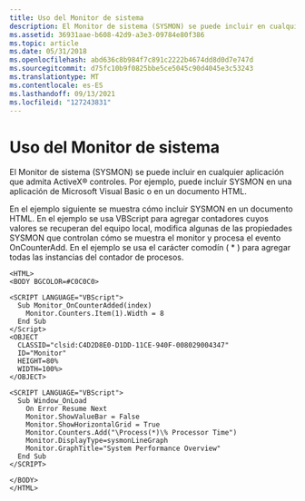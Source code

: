 ```yaml
---
title: Uso del Monitor de sistema
description: El Monitor de sistema (SYSMON) se puede incluir en cualquier aplicación que admita ActiveX \ 174; Controles. Por ejemplo, puede incluir SYSMON en una aplicación de Microsoft Visual Basic o en un documento HTML.
ms.assetid: 36931aae-b608-42d9-a3e3-09784e80f386
ms.topic: article
ms.date: 05/31/2018
ms.openlocfilehash: abd636c8b984f7c891c2222b4674dd8d0d7e747d
ms.sourcegitcommit: d75fc10b9f0825bbe5ce5045c90d4045e3c53243
ms.translationtype: MT
ms.contentlocale: es-ES
ms.lasthandoff: 09/13/2021
ms.locfileid: "127243831"
---
```

# <a name="using-system-monitor"></a>Uso del Monitor de sistema

El Monitor de sistema (SYSMON) se puede incluir en cualquier aplicación que admita ActiveX® controles. Por ejemplo, puede incluir SYSMON en una aplicación de Microsoft Visual Basic o en un documento HTML.

En el ejemplo siguiente se muestra cómo incluir SYSMON en un documento HTML. En el ejemplo se usa VBScript para agregar contadores cuyos valores se recuperan del equipo local, modifica algunas de las propiedades SYSMON que controlan cómo se muestra el monitor y procesa el evento OnCounterAdd. En el ejemplo se usa el carácter comodín ( \* ) para agregar todas las instancias del contador de procesos.

``` syntax
<HTML>
<BODY BGCOLOR=#C0C0C0>

<SCRIPT LANGUAGE="VBScript">
  Sub Monitor_OnCounterAdded(index)
    Monitor.Counters.Item(1).Width = 8
  End Sub
</Script>
<OBJECT
  CLASSID="clsid:C4D2D8E0-D1DD-11CE-940F-008029004347"
  ID="Monitor"
  HEIGHT=80%
  WIDTH=100%>
</OBJECT>

<SCRIPT LANGUAGE="VBScript">
  Sub Window_OnLoad
    On Error Resume Next
    Monitor.ShowValueBar = False
    Monitor.ShowHorizontalGrid = True
    Monitor.Counters.Add("\Process(*)\% Processor Time")
    Monitor.DisplayType=sysmonLineGraph
    Monitor.GraphTitle="System Performance Overview"
  End Sub
</SCRIPT>

</BODY>
</HTML>
```

 

 




